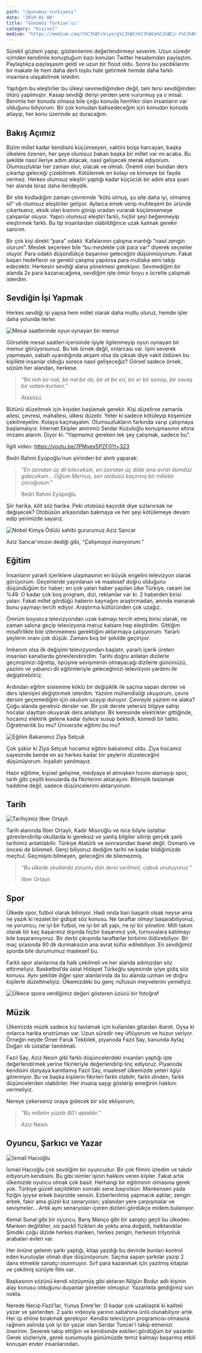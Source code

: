 ```yaml
---
path: "/gunumuz-turkiyesi"
date: "2019-01-08"
title: "Günümüz Türkiye’si"
category: "Kişisel"
medium: "https://medium.com/t%C3%BCrkiye/g%C3%BCn%C3%BCm%C3%BCz-t%C3%BCrkiyesi-46bd7a8c69f6"
---
```


Sürekli gözlem yapıp, gözlemlerimi değerlendirmeyi severim. Uzun süredir içimden kendimle konuştuğum bazı konuları Twitter hesabımdan paylaştım. Paylaştıkça paylaşasım geldi ve uzun bir flood oldu. Sonra bu yazdıklarımı bir makale ile hem daha derli toplu hale getirmek hemde daha farklı insanlara ulaşabilmek istedim.

Yaptığım bu eleştiriler bu ülkeyi sevmediğimden değil, tam tersi sevdiğimden ötürü yapılmıştır. Kasap sevdiği deriyi yerden yere vururmuş ya o misal. Benimle her konuda olmasa bile çoğu konuda hemfikir olan insanların var olduğunu biliyorum. Bir çok konudan bahsedeceğim için konudan konuda atlayıp, her konu üzerinde az duracağım.

## Bakış Açımız

Bizim millet kadar kendisini küçümseyen, vaktini boşa harcayan, başka ülkelere özenen, her şeye olumsuz bakan başka bir millet var mı acaba. Bu şekilde nasıl ileriye adım atılacak, nasıl gelişecek merak ediyorum. Olumsuzluklar her zaman olur, olacak ve olmalı. Önemli olan bundan ders çıkartıp geleceği çizebilmek. Kötülemek en kolayı ve kimseye bir fayda vermez. Herkes olumsuz eleştiri yaptığı kadar küçücük bir adım atsa şuan her alanda biraz daha ilerideydik.

Bir site kodladığım zaman çevremde “kötü olmuş, şu site daha iyi, olmamış sil” vb olumsuz eleştiriler geliyor. Aylarca emek verip muhteşem bir üründe çıkartsanız, eksik olan kısmını görüp oradan vurarak küçümsemeye çalışanlar oluyor. Yapıcı olumsuz eleştiri farklı, hiçbir şeyi beğenmeyip eleştirmek farklı. Bu tip insanlardan olabildiğince uzak kalmak gerekir sanırım.

Bir çok kişi direkt “para” odaklı. Kafalarının çalışma mantığı “nasıl zengin olurum”. Meslek seçerken bile “bu meslekte çok para var” diyerek seçenler oluyor. Para odaklı düşündükçe başarının geleceğini düşünmüyorum. Fakat başarı hedeflenir ve gerekli çalışma yapılırsa para mutlaka seni takip edecektir. Herkesin sevdiği alana yönelmesi gerekiyor. Sevmediğim bir alanda 2x para kazanacağıma, sevdiğim işte ömür boyu x ücretle çalışmak isterdim.

## Sevdiğin İşi Yapmak

Herkes sevdiği işi yapsa hem millet olarak daha mutlu oluruz, hemde işler daha yolunda ilerler.

![Mesai saatlerinde oyun oynayan bir memur](/img/blog/2019-01-08/memur.jpeg)

Görselde mesai saatleri içerisinde işiyle ilgilenmeyip oyun oynayan bir memur görüyorsunuz. Bu tek örnek değil, onlarcası var. İşini severek yapmayan, sabah uyandığında akşam olsa da çıksak diye vakit öldüren bu kişilikte insanlar olduğu sürece nasıl gelişeceğiz? Görsel sadece örnek, sözüm her alandan, herkese.

> _“Bir mıh bir nalı, bir nal bir atı, bir at bir eri, bir er bir savaşı, bir savaş bir vatanı kurtarır.”_
>
> Atasözü

Bütünü düzeltmek için kişiden başlamak gerekir. Kişi düzelirse zamanla ailesi, çevresi, mahallesi, ülkesi düzelir.
Yeter ki sadece kötüleyip köşemize çekilmeyelim. Kolaya kaçmayalım. Olumsuzlukların farkında varıp çalışmaya başlamalıyız. İnternet Ekipler amirimiz Serdar Kuzuloğlu konuşmasının altına imzamı atarım. Diyor ki: “Yapmamız gereken tek şey çalışmak, sadece bu”.

İlgili video: <a href="https://youtu.be/7PMvex5PZF0?t=323" target="_blank" rel="noreferrer noopener">https://youtu.be/7PMvex5PZF0?t=323</a>

Bedri Rahmi Eyüpoğlu’nun şiirinden bir alıntı yaparak:

> _“En azından üç dil bileceksin, en azından üç dilde ana avrat dümdüz gideceksin…
> Oğlum Mernus, sen otobüsü kaçırmış bir milletin çocuğusun.”_
>
> Bedri Rahmi Eyüpoğlu

Şiir harika, kilit söz harika. Peki otobüsü kaçırdık diye sızlanırsak ne değişecek? Otobüsün arkasından bakmaya ve her şeyi kötülemeye devam edip yerimizde sayarız.

![Nobel Kimya Ödülü sahibi gururumuz Aziz Sancar](/img/blog/2019-01-08/aziz-sancar.jpeg)

Aziz Sancar’ımızın dediği gibi, _“Çalışmaya inanıyorum.”_

## Eğitim

İnsanların yararlı içeriklere ulaşmasının en büyük engelini televizyon olarak görüyorum. Geçenlerde yayınlanan ve maalesef doğru olduğunu düşündüğüm bir haber; en çok yalan haber yapılan ülke Türkiye, rakam ise %49. O kadar çok boş program, dizi, reklamlar var ki. 2 haberden birisi yalan. Fakat millet gördüğü haberin kaynağını araştırmadan, anında inanarak bunu yaymayı tercih ediyor. Araştırma kültüründen çok uzağız.

Ömrüm boyunca televizyondan uzak kalmayı tercih etmiş birisi olarak, ne zaman salona geçip televizyona maruz kalsam hep eleştirdim. Gittiğim misafirlikte bile izlenmemesi gerektiğini aktarmaya çalışıyorum. Yararlı şeylerin oranı çok düşük. Zamanı boş bir şekilde geçiriyor.

İmkanım olsa ilk değişimi televizyondan başlatır, yararlı içerik üreten insanları kanallarda görevlendirirdim. Tarihi doğru anlatan dizilerle geçmişimizi öğretip, öpüşme sevişmenin olmayacağı dizilerle günümüzü, yazılım ve yabancı dil eğitimleriyle geleceğimizi televizyon yardımı ile değiştirebiliriz.

Ardından eğitim sistemine köklü bir değişiklik ile saçma sapan dersler ve ders işlenişini değiştirmek isterdim. Yazılım mühendisliği okuyorum, çevre dersini geçemediğim için okulum uzayıp duruyor. Çevreyle yazılım ne alaka? Çoğu alanda gereksiz dersler var. Bir çok derste yetersiz bilgiye sahip hocalar slayttan okuyarak ders anlatıyor. Bir keresinde elektrikler gittiğinde, hocamız elektrik gelene kadar öylece susup bekledi, komedi bir tablo. Öğretmenlik bu mu? Üniversite eğitimi bu mu?

![Eğitim Bakanımız Ziya Selçuk](/img/blog/2019-01-08/ziya-selcuk.jpeg)

Çok şükür ki Ziya Selçuk hocamız eğitim bakanımız oldu. Ziya hocamız sayesinde bende en az herkes kadar bir şeylerin düzeleceğini düşünüyorum. İnşallah yanılmayız.

Hazır eğitime, kişisel gelişime, medyaya el atmışken hızımı alamayıp spor, tarih gibi çeşitli konularda da fikirlerimi aktarayım. Bilmişlik taslamak haddime değil, sadece düşüncelerimi aktarıyorum.

## Tarih

![Tarihçimiz İlber Ortaylı](/img/blog/2019-01-08/ilber-ortayli.jpeg)

Tarih alanında İlber Ortaylı, Kadir Mısıroğlu ve nice böyle üstatlar görevlendirilip okullarda ki gereksiz ve yanlış bilgiler silinip gerçek şanlı tarihimiz anlatılabilir. Türkiye Atatürk ve sonrasından ibaret değil. Osmanlı ve öncesi de bilinmeli.
Gerçi biliyoruz dediğim tarihi ne kadar bildiğimizde meçhul. Geçmişini bilmeyen, geleceğini de bilemezmiş.

> _“Bu ülkede okullarda zorunlu dün dersi verilmeli, çabuk unutuyoruz.”_
>
> İlber Ortaylı

## Spor

Ülkede spor, futbol olarak biliniyor. Hadi onda bari başarılı olsak neyse ama ne yazık ki rezalet bir gidişat söz konusu. Ne taraftar olmayı başarabiliyoruz, ne yorumcu, ne iyi bir futbol, ne iyi bir alt yapı, ne iyi bir yönetim. Milli takım olarak bir kaç başarımız dışında hiçbir başarımız yok, turnuvalara katılmayı bile başaramıyoruz. Bir derbi çıkışında taraftarlar birbirini öldürebiliyor. Bir maç sırasında 90 dk durmaksızın ana avrat küfür edilebiliyor. En sevdiğimiz sporda bile durumumuz maalesef bu.

Farklı spor alanlarına da halk çekilmeli ve her alanda adımızdan söz ettirmeliyiz. Basketbol’da üstat Hidayet Türkoğlu sayesinde iyiye gidiş söz konusu. Aynı şekilde diğer spor alanlarında da bu alanda uzman ve doğru kişilerle düzeltmeliyiz. Ülkemizdeki bu genç nüfusun meyvelerini yemeliyiz.

![Ülkece spora verdiğimiz değeri gösteren üzücü bir fotoğraf](/img/blog/2019-01-08/spor.jpeg)

## Müzik

Ülkemizde müzik sadece kız tavlamak için kullanılan gitardan ibaret. Oysa ki onlarca harika enstrüman var. Uzun süredir ney üflüyorum ve huzur veriyor. Örneğin neyde Ömer Faruk Tekbilek, piyanoda Fazıl Say, kanunda Aytaç Doğan vb üstatlar tanıtılmalı.

Fazıl Say, Aziz Nesin gibi farklı düşüncelerdeki insanları yaptığı işte değerlendirmek yerine fikirleriyle değerlendirip linç ediyoruz. Piyanoda kendisini dünyaya kanıtlamış Fazıl Say, maalesef ülkemizde yeteri ilgiyi göremiyor. Bu ve başka kişilerin fikirleri farklı olabilir, farklı dinden, farklı düşüncelerden olabilirler. Her insana saygı gösterip emeğinin hakkını vermeliyiz.

Nereye çekerseniz oraya gidecek bir söz ekliyorum;

> _"Bu milletin yüzde 60'ı aptaldır."_
>
> Aziz Nesin

## Oyuncu, Şarkıcı ve Yazar

![İsmail Hacıoğlu](/img/blog/2019-01-08/ismail-hacioglu.jpeg)

İsmail Hacıoğlu çok sevdiğim bir oyuncudur. Bir çok filmini izledim ve takdir ediyorum kendisini. Bu gibi isimler işinin hakkını veren kişiler. Fakat artık ülkemizde oyuncu olmak çok basit. Herhangi bir eğitiminin olmasına gerek yok. Türkiye güzeli seçildikten sonraki sene başrolsün. Mankensen yada fiziğin iyiyse erkek başrolde sensin. Ezberlenilmiş yapmacık aşklar; zengin erkek, fakir ama güzel kız senaryoları; yalandan yere çarpışmalar ve sevişmeler… Artık aynı senaryoları içeren dizileri gördükçe midem bulanıyor.

Kemal Sunal gibi bir oyuncu, Barış Manço gibi bir sanatçı geçti bu ülkeden. Manken değildiler, six packli fizikleri de yoktu ama doğaldı, halktandılar. Şimdiki çoğu dizide herkes manken, herkes zengin, herkesin trilyonluk arabaları evleri var.

Her önüne gelenin şarkı yaptığı, kitap yazdığı bu devirde bunları kontrol eden kuruluşlar olmalı diye düşünüyorum. Saçma sapan şarkılar yazıp 2 dans etmekle sanatçı olunmuyor. Sırf para kazanmak için yazılmış kitaplar ve çekilmiş sürüyle film var.

Başkasının sözünü kendi sözüymüş gibi aktaran Nilgün Bodur adlı kişinin alay konusu olduğunu duyanlar görenler olmuştur. Yazarlıkta geldiğimiz son nokta.

Nerede Necip Fazıl’lar, Yunus Emre’ler. O kadar çok uzaklaştık ki kaliteli yazar ve şairlerden. 2 şarkı videoyla yarının sabahına ünlü olunabiliyor artık. Her işi ehline bırakmak gerekiyor. Kendisi televizyon programcısı olmasına rağmen aslında çok iyi bir yazar olan Serdar Tuncer’i takip etmenizi öneririm. Severek takip ettiğim ve kendisinde eskileri gördüğüm bir yazardır. Gerek sözleriyle, gerek sunumuyla günümüzde temiz kalmayı başarmış etkili konuşan ender insanlarından.
